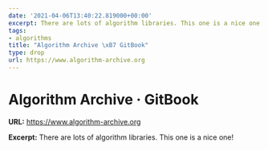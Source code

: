 ```yaml
---
date: '2021-04-06T13:40:22.819000+00:00'
excerpt: There are lots of algorithm libraries. This one is a nice one!
tags:
- algorithms
title: "Algorithm Archive \xB7 GitBook"
type: drop
url: https://www.algorithm-archive.org
---
```


# Algorithm Archive · GitBook

**URL:** https://www.algorithm-archive.org

**Excerpt:** There are lots of algorithm libraries. This one is a nice one!
